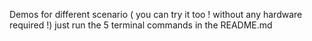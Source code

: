 
Demos for different scenario ( you can try it too ! without any hardware required !) just run the 5 terminal commands in the README.md

